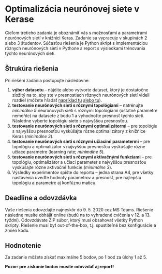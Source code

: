 # Optimalizácia neurónovej siete v Kerase

Cieľom tretieho zadania je oboznámiť vás s možnosťami a parametrami neurónových sietí v knižnici Keras. Zadanie sa vypracuje v skupinách 2 alebo 3 študentov. Súčasťou riešenia je Python skript s implementáciou rôznych neurónových sietí v Pythone a report s výsledkami trénovania týchto neurónových sietí.

## Štrukúra riešenia
Pri riešení zadania postupujte nasledovne:

1. **výber datasetu** – nájdite alebo vytvorte dataset, ktorý je dostatočne zložitý na to, aby ste v presnostiach rôznych neurónových sietí videli rozdiel (môžete hľadať [napríklad tu](https://archive.ics.uci.edu/ml/datasets.php) [alebo tu](https://www.kaggle.com/datasets)).
2. **testovanie neurónových sietí s rôznymi topológiami** – natrénujte *minimálne 5* neurónových sietí s rôznymi topológiami (ostatné parametre nemeňte) na datasete z bodu 1 a vyhodnoťte presnosť týchto sietí. Následne vyberte topológiu siete s najvyššou presnosťou.
3. **testovanie neurónových sietí s rôznymi optimalizátormi** – pre topológiu s najvyššou presnosťou vyskúšajte rôzne optimalizátory z knižnice Keras (*minimálne 3*).
4. **testovanie neurónových sietí s rôznymi učiacimi parametermi** – pre topológiu a optimalizátor s najvyššou presnosťou vyskúšajte rôzne učiace parametre (learning rate; *minimálne 5*).
5. **testovanie neurónových sietí s rôznymi aktivačnými funkciami** – pre topológiu, optimalizátor a učiaci parameter s najvyššou presnosťou vyskúšajte rôzne aktivačné funkcie (*minimálne 3*).
6. Výsledky experimentov spíšte do reportu – jedna strana A4, pre všetky nastavenia uveďte hodnoty parametrov a presnosť, pre najlepšiu topológiu a parametre aj konfúznu maticu.

## Deadline a odovzdávka
Vaše riešenia odovzdajte najneskôr do 9. 5. 2020 cez MS Teams. Riešenie následne musíte obhájiť online (budú na to vyhradené cvičenia v 12. a 13. týždni). Odovzdávate ZIP súbor, ktorý musí obsahovať všetky Python skripty. Riešenie musí byť out-of-the-box, t.j. spustiteľné bez konfigurácie a zmien kódu.

## Hodnotenie
Za zadanie môžete získať maximálne 5 bodov, po 1 bod za úlohy 1 až 5.

**Pozor: pre získanie bodov musíte odovzdať aj report!**
